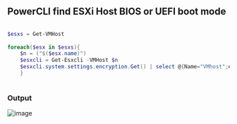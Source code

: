 ## PowerCLI find ESXi Host BIOS or UEFI boot mode

``` powershell 

$esxs = Get-VMHost
 
foreach($esx in $esxs){
    $n = ("$($esx.name)")
    $esxcli = Get-Esxcli -VMHost $n
    $esxcli.system.settings.encryption.Get() | select @{Name="VMhost";expression={$esx.name}},Mode,RequireExecutablesOnlyFromInstalledVIBs,RequireSecureBoot #| export-csv c:\filelocation.csv
    }
    
```    

### Output

![image](https://user-images.githubusercontent.com/24545237/223200865-3cc39a9b-c3b7-4535-86d1-d6e14ebff56c.png)

